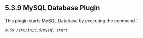 ## 5.3.9 MySQL Database Plugin

This plugin starts MySQL Database by executing the command：
<pre>
<code>sudo /etc/init.d/mysql start</code>
</pre>
